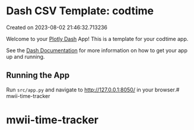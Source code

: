 # Dash CSV Template: codtime

Created on 2023-08-02 21:46:32.713236

Welcome to your [Plotly Dash](https://plotly.com/dash/) App! This is a template for your codtime app.

See the [Dash Documentation](https://dash.plotly.com/introduction) for more information on how to get your app up and running.

## Running the App

Run `src/app.py` and navigate to http://127.0.0.1:8050/ in your browser.# mwii-time-tracker
# mwii-time-tracker
